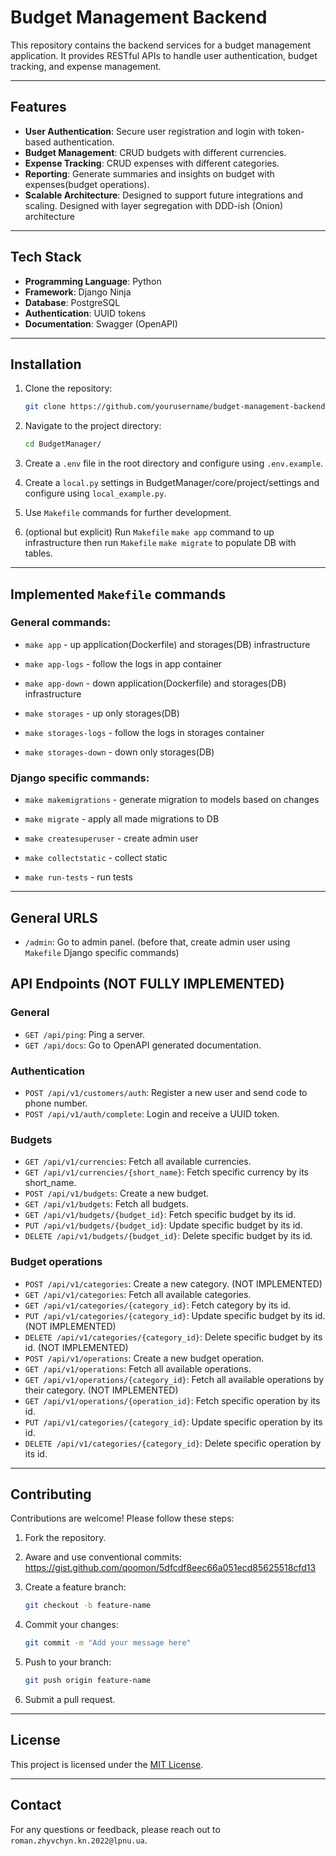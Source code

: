 # Budget Management Backend

This repository contains the backend services for a budget management application. It provides RESTful APIs to handle user authentication, budget tracking, and expense management.

---

## Features

- **User Authentication**: Secure user registration and login with token-based authentication.
- **Budget Management**: CRUD budgets with different currencies.
- **Expense Tracking**: CRUD expenses with different categories.
- **Reporting**: Generate summaries and insights on budget with expenses(budget operations).
- **Scalable Architecture**: Designed to support future integrations and scaling. Designed with layer segregation with DDD-ish (Onion) architecture

---

## Tech Stack

- **Programming Language**: Python
- **Framework**: Django Ninja
- **Database**: PostgreSQL
- **Authentication**: UUID tokens
- **Documentation**: Swagger (OpenAPI)

---

## Installation

1. Clone the repository:
   ```bash
   git clone https://github.com/yourusername/budget-management-backend.git
   ```
2. Navigate to the project directory:
   ```bash
   cd BudgetManager/
   ```
3. Create a `.env` file in the root directory and configure using `.env.example`.

4. Create a `local.py` settings in BudgetManager/core/project/settings and configure using `local_example.py`.

5. Use `Makefile` commands for further development.

6. (optional but explicit) Run `Makefile` `make app` command to up infrastructure then run `Makefile` `make migrate` to populate DB with tables.

---

## Implemented `Makefile` commands

### General commands:

* `make app` - up application(Dockerfile) and storages(DB) infrastructure

* `make app-logs` - follow the logs in app container

* `make app-down` - down application(Dockerfile) and storages(DB) infrastructure

* `make storages` - up only storages(DB)

* `make storages-logs` - follow the logs in storages container

* `make storages-down` - down only storages(DB)


### Django specific commands:
* `make makemigrations` - generate migration to models based on changes

* `make migrate` - apply all made migrations to DB

* `make createsuperuser` - create admin user

* `make collectstatic` - collect static

* `make run-tests` - run tests

---

## General URLS
- `/admin`: Go to admin panel. (before that, create admin user using `Makefile` Django specific commands)

## API Endpoints (NOT FULLY IMPLEMENTED)

### General
- `GET /api/ping`: Ping a server.
- `GET /api/docs`: Go to OpenAPI generated documentation.

### Authentication
- `POST /api/v1/customers/auth`: Register a new user and send code to phone number.
- `POST /api/v1/auth/complete`: Login and receive a UUID token.

### Budgets
- `GET /api/v1/currencies`: Fetch all available currencies.
- `GET /api/v1/currencies/{short_name}`: Fetch specific currency by its short_name.
- `POST /api/v1/budgets`: Create a new budget.
- `GET /api/v1/budgets`: Fetch all budgets.
- `GET /api/v1/budgets/{budget_id}`: Fetch specific budget by its id.
- `PUT /api/v1/budgets/{budget_id}`: Update specific budget by its id.
- `DELETE /api/v1/budgets/{budget_id}`: Delete specific budget by its id.

### Budget operations
- `POST /api/v1/categories`: Create a new category. (NOT IMPLEMENTED)
- `GET /api/v1/categories`: Fetch all available categories.
- `GET /api/v1/categories/{category_id}`: Fetch category by its id.
- `PUT /api/v1/categories/{category_id}`: Update specific budget by its id. (NOT IMPLEMENTED)
- `DELETE /api/v1/categories/{category_id}`: Delete specific budget by its id. (NOT IMPLEMENTED)
- `POST /api/v1/operations`: Create a new budget operation.
- `GET /api/v1/operations`: Fetch all available operations.
- `GET /api/v1/operations/{category_id}`: Fetch all available operations by their category. (NOT IMPLEMENTED)
- `GET /api/v1/operations/{operation_id}`: Fetch specific operation by its id.
- `PUT /api/v1/categories/{category_id}`: Update specific operation by its id.
- `DELETE /api/v1/categories/{category_id}`: Delete specific operation by its id.

---

## Contributing

Contributions are welcome! Please follow these steps:

1. Fork the repository.

2. Aware and use conventional commits: https://gist.github.com/qoomon/5dfcdf8eec66a051ecd85625518cfd13

3. Create a feature branch:
   ```bash
   git checkout -b feature-name
   ```
4. Commit your changes:
   ```bash
   git commit -m "Add your message here"
   ```
5. Push to your branch:
   ```bash
   git push origin feature-name
   ```
6. Submit a pull request.

---

## License

This project is licensed under the [MIT License](LICENSE).

---

## Contact

For any questions or feedback, please reach out to `roman.zhyvchyn.kn.2022@lpnu.ua`.


